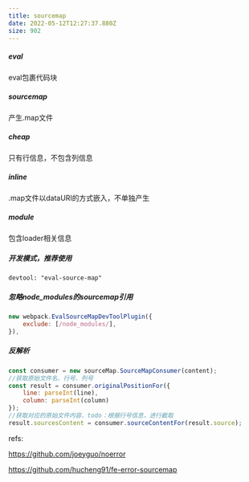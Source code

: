 ```yaml
---
title: sourcemap
date: 2022-05-12T12:27:37.880Z
size: 902
---
```

##### eval

eval包裹代码块

##### sourcemap

产生.map文件

##### cheap

只有行信息，不包含列信息

##### inline

.map文件以dataURI的方式嵌入，不单独产生

##### module

包含loader相关信息

##### 开发模式，推荐使用
```
devtool: "eval-source-map"
```
##### 忽略node_modules的sourcemap引用
```js
new webpack.EvalSourceMapDevToolPlugin({
	exclude: [/node_modules/],
}),
```

##### 反解析

```javascript
const consumer = new sourceMap.SourceMapConsumer(content);
//获取原始文件名、行号、列号
const result = consumer.originalPositionFor({
    line: parseInt(line),
    column: parseInt(column)
});
//获取对应的原始文件内容，todo：根据行号信息，进行截取
result.sourcesContent = consumer.sourceContentFor(result.source);
```


refs:

https://github.com/joeyguo/noerror

https://github.com/hucheng91/fe-error-sourcemap
